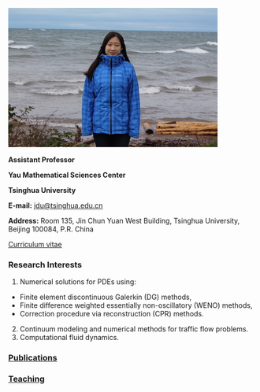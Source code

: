 ![Image](jdu.JPG)

**Assistant Professor**

**Yau Mathematical Sciences Center**

**Tsinghua University**

**E-mail:** jdu@tsinghua.edu.cn

**Address:** Room 135, Jin Chun Yuan West Building, Tsinghua University, Beijing 100084, P.R. China 



[Curriculum vitae](CV.pdf)    

### Research Interests

1. Numerical solutions for PDEs using:
- Finite element discontinuous Galerkin (DG) methods,
- Finite difference weighted essentially non-oscillatory (WENO) methods, 
- Correction procedure via reconstruction (CPR) methods.
2. Continuum modeling and numerical methods for traffic flow problems.
3. Computational fluid dynamics.

### [Publications](publications.md)

### [Teaching](teaching.md)


